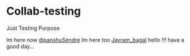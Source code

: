 # Collab-testing
Just Testing Purpose

Im here now [dipanshuSendre](https://github.com/blackstormcoder)
Im here too [Jayram_bagal](https://github.com/jayrambagal)
hello !!! have a good day...